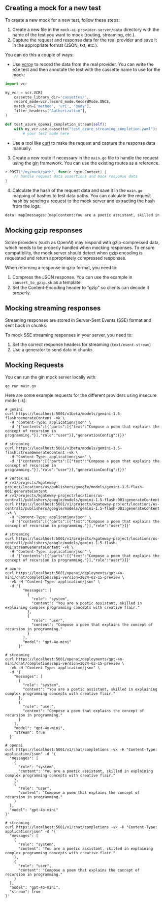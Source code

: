 ## Creating a mock for a new test

To create a new mock for a new test, follow these steps:

1. Create a new file in the `mock-ai-provider-server/data` directory with the name of the test you want to mock (routing, streaming, etc.).
2. Capture the request and response data for the real provider and save it in the appropriate format (JSON, txt, etc.).

You can do this a couple of ways:
- Use [vcrpy](https://vcrpy.readthedocs.io/en/latest/index.html) to record the data from the real provider. You can write
the e2e test and then annotate the test with the cassette name to use for the mock:

```python
import vcr

my_vcr = vcr.VCR(
    cassette_library_dir='cassettes/',
    record_mode=vcr.record_mode.RecordMode.ONCE,
    match_on=['method', 'uri', 'body'],
    filter_headers=["Authorization"],
)

def test_azure_openai_completion_stream(self):
    with my_vcr.use_cassette("test_azure_streaming_completion.yaml"):
        # your test code here
```

- Use a tool like [curl](https://curl.se/) to make the request and capture the response data manually.

3. Create a new route if necessary in the `main.go` file to handle the request using the [gin](https://github.com/gin-gonic/gin)
framework. You can use the existing routes as a reference.

```go
r.POST("/my/mock/path", func(c *gin.Context) {
	// handle request data assertions and mock response data
}
```

4. Calculate the hash of the request data and save it in the `main.go` mapping of hashes to test data paths. You can calculate
the request hash by sending a request to the mock server and extracting the hash from the logs:

```bash
data: map[messages:[map[content:You are a poetic assistant, skilled in explaining complex programming concepts with creative flair. role:system] map[content:Compose a poem that explains the concept of recursion in programming. role:user]] model:gpt-4o-mini provider:azure stream:true], hash: daa5badeb5cfabcb85b36bb0d6d8daa2a63536329f3c48e654137a6b3dc8c3d6
```

## Mocking gzip responses

Some providers (such as OpenAI) may respond with gzip-compressed data, which needs to be properly handled when mocking responses. To ensure compatibility, the mock server should detect when gzip encoding is requested and return appropriately compressed responses.

When returning a response in gzip format, you need to:

1. Compress the JSON response. You can use the example in `convert_to_gzip.sh` as a template
2. Set the Content-Encoding header to "gzip" so clients can decode it properly.

## Mocking streaming responses 

Streaming responses are stored in Server-Sent Events (SSE) format and sent back in chunks. 

To mock SSE streaming responses in your server, you need to:
1. Set the correct response headers for streaming (`text/event-stream`)
2. Use a generator to send data in chunks.

## Mocking Requests

You can run the gin mock server locally with:
```shell
go run main.go
```

Here are some example requests for the different providers using insecure mode (`-k`):

```shell
# gemini
curl https://localhost:5001/v1beta/models/gemini-1.5-flash:generateContent -vk \
  -H "Content-Type: application/json" \
  -d '{"contents":[{"parts":[{"text":"Compose a poem that explains the concept of recursion in programming."}],"role":"user"}],"generationConfig":{}}'

# streaming 
curl https://localhost:5001/v1beta/models/gemini-1.5-flash:streamGenerateContent -vk \
  -H "Content-Type: application/json" \
  -d '{"contents":[{"parts":[{"text":"Compose a poem that explains the concept of recursion in programming."}],"role":"user"}],"generationConfig":{}}'

```

```shell
# vertex ai
# /v1/projects/kgateway-project/locations/us/publishers/google/models/gemini-1.5-flash-001:generateContent
# /v1/projects/kgateway-project/locations/us-central1/publishers/google/models/gemini-1.5-flash-001:generateContent
curl https://localhost:5001/v1/projects/kgateway-project/locations/us-central1/publishers/google/models/gemini-1.5-flash-001:generateContent -vk \
  -H "Content-Type: application/json" \
  -d '{"contents":[{"parts":[{"text":"Compose a poem that explains the concept of recursion in programming."}],"role":"user"}]}'

# streaming
curl https://localhost:5001/v1/projects/kgateway-project/locations/us-central1/publishers/google/models/gemini-1.5-flash-001:streamGenerateContent -vk \
  -H "Content-Type: application/json" \
  -d '{"contents":[{"parts":[{"text":"Compose a poem that explains the concept of recursion in programming."}],"role":"user"}]}'
```

```shell
# azure 
curl https://localhost:5001/openai/deployments/gpt-4o-mini/chat/completions?api-version=2024-02-15-preview \
  -vk -H "Content-Type: application/json" \
  -d '{
        "messages": [
          {
            "role": "system", 
            "content": "You are a poetic assistant, skilled in explaining complex programming concepts with creative flair."
          },
          {
            "role": "user", 
            "content": "Compose a poem that explains the concept of recursion in programming."
          }
        ], 
        "model": "gpt-4o-mini"
      }'

# streaming 
curl https://localhost:5001/openai/deployments/gpt-4o-mini/chat/completions?api-version=2024-02-15-preview \
  -vk -H "Content-Type: application/json" \
  -d '{
    "messages": [
      {
        "role": "system",
        "content": "You are a poetic assistant, skilled in explaining complex programming concepts with creative flair."
      },
      {
        "role": "user",
        "content": "Compose a poem that explains the concept of recursion in programming."
      }
    ],
    "model": "gpt-4o-mini",
    "stream": true
  }'

```

```shell
# openai
curl https://localhost:5001/v1/chat/completions -vk -H "Content-Type: application/json" -d '{
  "messages": [
    {
      "role": "system",
      "content": "You are a poetic assistant, skilled in explaining complex programming concepts with creative flair."
    },
    {
      "role": "user",
      "content": "Compose a poem that explains the concept of recursion in programming."
    }
  ],
  "model": "gpt-4o-mini"
}'

# streaming
curl https://localhost:5001/v1/chat/completions -vk -H "Content-Type: application/json" -d '{
  "messages": [
    {
      "role": "system",
      "content": "You are a poetic assistant, skilled in explaining complex programming concepts with creative flair."
    },
    {
      "role": "user",
      "content": "Compose a poem that explains the concept of recursion in programming."
    }
  ],
  "model": "gpt-4o-mini",
  "stream": true
}'

```